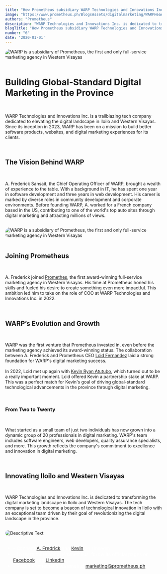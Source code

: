 ```yaml
---
title: "How Prometheus subsidiary WARP Technologies and Innovations Inc. is building Global-Standard Digital Marketing in Iloilo"
image: "https://www.prometheus.ph/BlogsAssets/digitalmarketing/WARPHeader.webp"
authors: "Prometheus"
description: "WARP Technologies and Innovations Inc. is dedicated to transforming the digital marketing landscape in Iloilo and Western Visayas with global-standard software products and web solutions."
blogTitle: "How Prometheus subsidiary WARP Technologies and Innovations Inc. is building Global-Standard Digital Marketing in Iloilo"
number: "6"
date: '2020-01-01'
---
```


<div style="display: flex;
    flex-direction: column;
    gap: 1rem;
"
    >
<img src="/BlogsAssets/digitalmarketing/WARPHeader.webp" alt="WARP is a subsidiary of Prometheus, the first and only full-service marketing agency in Western Visayas" style="border-radius: 15px;">

<h1 className="text-[#FFFFFF] font-bold text-[20px] sm:text-[35px] pt-5 pb-2  ">
Building Global-Standard Digital Marketing in the Province
</h1>
<p className="text-[#FFFFFF] text-[15px] sm:text-[28px] pb-5  sm:pb-10">
WARP Technologies and Innovations Inc. is a trailblazing tech company dedicated to elevating the digital landscape in Iloilo and Western Visayas. Since its inception in 2023, WARP has been on a mission to build better software products, websites, and digital marketing experiences for its clients.
 </p>


<h2 className="text-[#FFFFFF] text-[18px] font-bold  sm:text-[30px] pt-10 pb-1  text-left ">
The Vision Behind WARP
</h2>

<p className="text-[#FFFFFF] text-[15px] sm:text-[28px] pb-5  sm:pb-10 ">
A. Frederick Sansait, the Chief Operating Officer of WARP, brought a wealth of experience to the table. With a background in IT, he has spent one year in software development and three years in web development. His career is marked by diverse roles in community development and corporate environments. Before founding WARP, A. worked for a French company based in the US, contributing to one of the world's top auto sites through digital marketing and attracting millions of views.
</p>

<div className="w-full flex justify-center items-center">
<img src="/BlogsAssets/digitalmarketing/APic.webp" alt="WARP is a subsidiary of Prometheus, the first and only full-service marketing agency in Western Visayas" style="border-radius: 15px;" className="w-[600px] flex justify-center items-center">
</div>
<h2 className="text-[#FFFFFF] text-[18px] font-bold sm:text-[30px] pt-10 pb-2  "> Joining Prometheus</h2>

<p className="text-[#FFFFFF] text-[15px] sm:text-[28px] pb-5   ">
A. Frederick joined <a href="https://www.prometheus.ph/about" className="text-blue-500" > Promethes</a>, the first award-winning full-service marketing agency in Western Visayas. His time at Prometheus honed his skills and fueled his desire to create something even more impactful. This ambition led him to take on the role of COO at WARP Technologies and Innovations Inc. in 2022.
</p>


<h2 className="text-[#FFFFFF] text-[18px] sm:text-[35px] font-bold pt-10 pb-1 ">WARP’s Evolution and Growth</h2>

<p className="text-[#FFFFFF] text-[15px] sm:text-[28px] pb-5  sm:pb-10  ">
WARP was the first venture that Prometheus invested in, even before the marketing agency achieved its award-winning status. The collaboration between A. Frederick and Prometheus CEO <a href="https://www.prometheus.ph/blogs/beautyofstruggle" className="text-blue-500" > Lcid Fernandez</a> laid a strong foundation for WARP's digital marketing success.
<br/>
<br/>
In 2022, Lcid met up again with <a href="https://www.prometheus.ph/blogs/smartsolutions" className="text-blue-500" > Kevin Ryan Atutubo</a>, which turned out to be a really important moment. Lcid offered Kevin a partnership stake at WARP. This was a perfect match for Kevin's goal of driving global-standard technological advancements in the province through digital marketing.
</p>

<!-- <h3 className="text-[#FFFFFF] text-[14px] font-bold sm:text-[25px] pb-5 sm:pb-10 ">Tech Innovation in Iloilo</h3> -->
<h3 className="text-[#FFFFFF] text-[17px] font-bold sm:text-[28px] pt-10 pb-2  "> From Two to Twenty</h3>

<p className="text-[#FFFFFF] text-[15px] sm:text-[28px] pb-5  sm:pb-10">
What started as a small team of just two individuals has now grown into a dynamic group of 20 professionals in digital marketing. WARP's team includes software engineers, web developers, quality assurance specialists, and more. This growth reflects the company's commitment to excellence and innovation in digital marketing.
</p>

<h2 className="text-[#FFFFFF] text-[18px] sm:text-[35px] font-bold pt-10 pb-1 ">Innovating Iloilo and Western Visayas</h2>

<p className="text-[#FFFFFF] text-[15px] sm:text-[28px] pb-5  sm:pb-10  ">
WARP Technologies and Innovations Inc. is dedicated to transforming the digital marketing landscape in Iloilo and Western Visayas. The tech company is set to become a beacon of technological innovation in Iloilo with an exceptional team driven by their goal of revolutionizing the digital landscape in the province.
</p>


<img src="/BlogsAssets/digitalmarketing/WARPFooter.webp" alt="Descriptive Text" style="border-radius: 15px;">

<div style="color: white; font-size: 15px; display: flex; flex-direction: column;  gap: 3.5rem; ">
<ul className="text-[#FFFFFF]  sm:text-[15px] flex flex-col gap-5  ">
<li className="text-[#FFFFFF]   sm:text-[15px]  "> - Connect <a href="https://www.linkedin.com/in/a-frederick-sansait-632718266/" className="text-blue-500">A. Fredrick</a> and <a href="https://www.linkedin.com/in/kebatu/" className="text-blue-500">Kevin</a> on LinkedIn. </li>
<li className="text-[#FFFFFF]   sm:text-[15px]  "> - To learn more about Prometheus, follow its official pages on <a href="https://www.facebook.com/PrometheusPr" className="text-blue-500">Facebook</a> and <a href="https://www.linkedin.com/company/prometheusph/" className="text-blue-500">LinkedIn</a>. </li>
<li className="text-[#FFFFFF] sm:text-[15px]  "> - Reach Prometheus via email at <a href="mailto:marketing@prometheus.ph" className="text-blue-500">marketing@prometheus.ph</a>.</li>

</ul>
 
</div>
<!-- <meta name="author" content="Prometheus" />
<meta name="publish_date" property="og:publish_date" content="2024-05-09"> -->
</div>
<!-- <time datetime="2021-05-23">May 2021</time> -->
